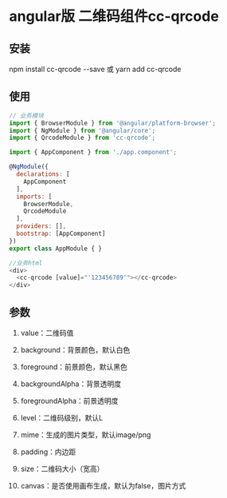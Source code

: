 # angular版 二维码组件cc-qrcode

## 安装
npm install cc-qrcode --save 或 yarn add cc-qrcode

## 使用
```javascript
// 业务模块
import { BrowserModule } from '@angular/platform-browser';
import { NgModule } from '@angular/core';
import { QrcodeModule } from 'cc-qrcode';

import { AppComponent } from './app.component';

@NgModule({
  declarations: [
    AppComponent
  ],
  imports: [
    BrowserModule,
    QrcodeModule
  ],
  providers: [],
  bootstrap: [AppComponent]
})
export class AppModule { }

//业务html
<div>
  <cc-qrcode [value]="'123456789'"></cc-qrcode>
</div>

```

## 参数
1. value：二维码值<br>

2. background：背景颜色，默认白色<br>

3. foreground：前景颜色，默认黑色<br>

4. backgroundAlpha：背景透明度<br>

5. foregroundAlpha：前景透明度<br>

6. level：二维码级别，默认L<br>

7. mime：生成的图片类型，默认image/png<br>

8. padding：内边距<br>

9. size：二维码大小（宽高）<br>

10. canvas：是否使用画布生成，默认为false，图片方式
